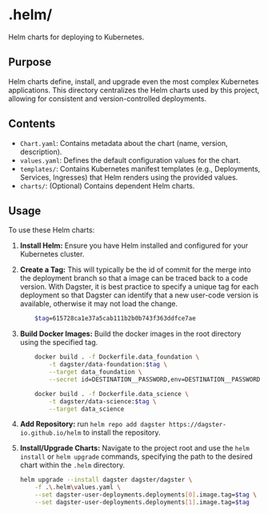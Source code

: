 # .helm/

Helm charts for deploying to Kubernetes.

## Purpose

Helm charts define, install, and upgrade even the most complex Kubernetes applications.
This directory centralizes the Helm charts used by this project, allowing for consistent
and version-controlled deployments.

## Contents

- `Chart.yaml`: Contains metadata about the chart (name, version, description).
- `values.yaml`: Defines the default configuration values for the chart.
- `templates/`: Contains Kubernetes manifest templates (e.g., Deployments, Services,
Ingresses) that Helm renders using the provided values.
- `charts/`: (Optional) Contains dependent Helm charts.

## Usage

To use these Helm charts:

1. **Install Helm:** Ensure you have Helm installed and configured for your Kubernetes
cluster.
3. **Create a Tag:**  This will typically be the id of commit for the merge into the
deployment branch so that a image can be traced back to a code version.  With Dagster,
it is best practice to specify a unique tag for each deployment so that Dagster can
identify that a new user-code version is available, otherwise it may not load the
change.
    ```bash
        $tag=615728ca1e37a5cab111b2b0b743f363ddfce7ae
    ```

2. **Build Docker Images:** Build the docker images in the root directory using the
specified tag.
    ```bash
        docker build . -f Dockerfile.data_foundation \
            -t dagster/data-foundation:$tag \
            --target data_foundation \
            --secret id=DESTINATION__PASSWORD,env=DESTINATION__PASSWORD
    ```

    ```bash
        docker build . -f Dockerfile.data_science \
            -t dagster/data-science:$tag \
            --target data_science
    ```

3. **Add Repository:**  run `helm repo add dagster https://dagster-io.github.io/helm`
to install the repository.
4. **Install/Upgrade Charts:** Navigate to the project root and use the `helm install`
or `helm upgrade` commands, specifying the path to the desired chart within the `.helm`
directory.

    ```bash
    helm upgrade --install dagster dagster/dagster \
        -f .\.helm\values.yaml \
        --set dagster-user-deployments.deployments[0].image.tag=$tag \
        --set dagster-user-deployments.deployments[1].image.tag=$tag
    ```